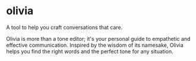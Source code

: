 # olivia
A tool to help you craft conversations that care.

Olivia is more than a tone editor; it's your personal guide to empathetic and effective communication. Inspired by the wisdom of its namesake, Olivia helps you find the right words and the perfect tone for any situation.
